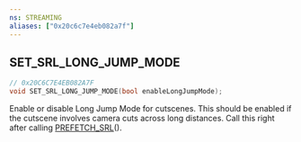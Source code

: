 ```yaml
---
ns: STREAMING
aliases: ["0x20c6c7e4eb082a7f"]
---
```

## SET_SRL_LONG_JUMP_MODE

```c
// 0x20C6C7E4EB082A7F
void SET_SRL_LONG_JUMP_MODE(bool enableLongJumpMode);
```

Enable or disable Long Jump Mode for cutscenes. This should be enabled if the cutscene involves camera cuts across long distances. Call this right after calling [PREFETCH_SRL](#_0x3D245789CE12982C)().


